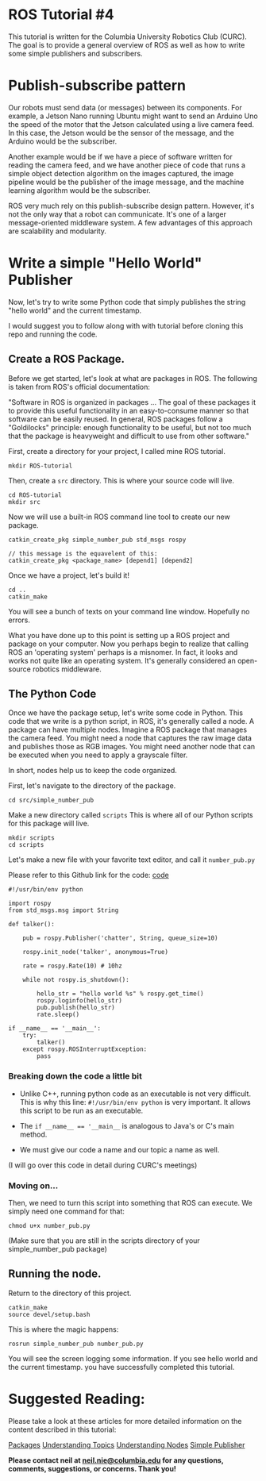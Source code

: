 # ROS Tutorial #4

This tutorial is written for the Columbia University Robotics Club (CURC). The goal is to provide a general overview of ROS as well as how to write some simple publishers and subscribers. 

# Publish-subscribe pattern

Our robots must send data (or messages) between its components. For example, a Jetson Nano running Ubuntu might want to send an Arduino Uno the speed of the motor that the Jetson calculated using a live camera feed. In this case, the Jetson would be the sensor of the message, and the Arduino would be the subscriber. 

Another example would be if we have a piece of software written for reading the camera feed, and we have another piece of code that runs a simple object detection algorithm on the images captured, the image pipeline would be the publisher of the image message, and the machine learning algorithm would be the subscriber. 

ROS very much rely on this publish-subscribe design pattern. However, it's not the only way that a robot can communicate. It's one of a larger message-oriented middleware system. A few advantages of this approach are scalability and modularity. 

# Write a simple "Hello World" Publisher

Now, let's try to write some Python code that simply publishes the string "hello world" and the current timestamp.

I would suggest you to follow along with with tutorial before cloning this repo and running the code.  

## Create a ROS Package. 

Before we get started, let's look at what are packages in ROS. The following is taken from ROS's official documentation: 

"Software in ROS is organized in packages ... The goal of these packages it to provide this useful functionality in an easy-to-consume manner so that software can be easily reused. In general, ROS packages follow a "Goldilocks" principle: enough functionality to be useful, but not too much that the package is heavyweight and difficult to use from other software."

First, create a directory for your project, I called mine ROS tutorial. 
    
    mkdir ROS-tutorial

Then, create a `src` directory. This is where your source code will live. 
    
    cd ROS-tutorial
    mkdir src

Now we will use a built-in ROS command line tool to create our new package. 
    
    catkin_create_pkg simple_number_pub std_msgs rospy

    // this message is the equavelent of this: 
    catkin_create_pkg <package_name> [depend1] [depend2]

Once we have a project, let's build it! 

	cd ..
	catkin_make

You will see a bunch of texts on your command line window. Hopefully no errors.

What you have done up to this point is setting up a ROS project and package on your computer. Now you perhaps begin to realize that calling ROS an 'operating system' perhaps is a misnomer. In fact, it looks and works not quite like an operating system. It's generally considered an open-source robotics middleware. 

## The Python Code

Once we have the package setup, let's write some code in Python. This code that we write is a python script, in ROS, it's generally called a node. A package can have multiple nodes. Imagine a ROS package that manages the camera feed. You might need a node that captures the raw image data and publishes those as RGB images. You might need another node that can be executed when you need to apply a grayscale filter. 

In short, nodes help us to keep the code organized. 

First, let's navigate to the directory of the package. 

	cd src/simple_number_pub 

Make a new directory called `scripts` This is where all of our Python scripts for this package will live. 

	mkdir scripts
	cd scripts

Let's make a new file with your favorite text editor, and call it `number_pub.py`

Please refer to this Github link for the code: [code]()

	#!/usr/bin/env python

	import rospy
	from std_msgs.msg import String

	def talker():

    	pub = rospy.Publisher('chatter', String, queue_size=10)
    
    	rospy.init_node('talker', anonymous=True)
    
    	rate = rospy.Rate(10) # 10hz
    
    	while not rospy.is_shutdown():

        	hello_str = "hello world %s" % rospy.get_time()
        	rospy.loginfo(hello_str)
        	pub.publish(hello_str)
        	rate.sleep()

	if __name__ == '__main__':
    	try:
        	talker()
    	except rospy.ROSInterruptException:
        	pass

### Breaking down the code a little bit

- Unlike C++, running python code as an executable is not very difficult. This is why this line: `#!/usr/bin/env python` is very important. It allows this script to be run as an executable. 

- The `if __name__ == '__main__` is analogous to Java's or C's main method. 

- We must give our code a name and our topic a name as well. 

(I will go over this code in detail during CURC's meetings)

### Moving on...

Then, we need to turn this script into something that ROS can execute. We simply need one command for that: 

	chmod u+x number_pub.py

(Make sure that you are still in the scripts directory of your simple_number_pub package)

## Running the node. 

Return to the directory of this project. 

	catkin_make
	source devel/setup.bash

This is where the magic happens:

	rosrun simple_number_pub number_pub.py

You will see the screen logging some information. If you see hello world and the current timestamp. you have successfully completed this tutorial. 

# Suggested Reading: 

Please take a look at these articles for more detailed information on the content described in this tutorial: 

[Packages](http://wiki.ros.org/Packages)
[Understanding Topics](http://wiki.ros.org/ROS/Tutorials/UnderstandingTopics)
[Understanding Nodes](http://wiki.ros.org/ROS/Tutorials/UnderstandingNodes)
[Simple Publisher](http://wiki.ros.org/rospy_tutorials/Tutorials/WritingPublisherSubscriber)

**Please contact neil at neil.nie@columbia.edu for any questions, comments, suggestions, or concerns. Thank you!** 